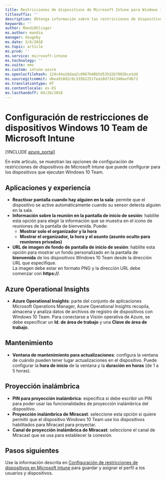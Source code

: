 ```yaml
---
title: Restricciones de dispositivos de Microsoft Intune para Windows 10 Team
titlesuffix: ''
description: Obtenga información sobre las restricciones de dispositivos disponibles para dispositivos que ejecutan Windows 10 Team.
keywords: ''
author: MandiOhlinger
ms.author: mandia
manager: dougeby
ms.date: 3/6/2018
ms.topic: article
ms.prod: ''
ms.service: microsoft-intune
ms.technology: ''
ms.suite: ems
ms.custom: intune-azure
ms.openlocfilehash: 124c44a18daa2c8967b40b5d535d2b7002bce1dd
ms.sourcegitcommit: dbea918d2c0c335b2251fea18d7341340eafd673
ms.translationtype: HT
ms.contentlocale: es-ES
ms.lasthandoff: 04/26/2018
---
```

# <a name="microsoft-intune-windows-10-team-device-restriction-settings"></a>Configuración de restricciones de dispositivos Windows 10 Team de Microsoft Intune

[!INCLUDE [azure_portal](./includes/azure_portal.md)]

En este artículo, se muestran las opciones de configuración de restricciones de dispositivos de Microsoft Intune que puede configurar para los dispositivos que ejecutan Windows 10 Team.


## <a name="apps-and-experience"></a>Aplicaciones y experiencia

- **Reactivar pantalla cuando hay alguien en la sala**: permite que el dispositivo se active automáticamente cuando su sensor detecta alguien en la sala.
- **Información sobre la reunión en la pantalla de inicio de sesión**: habilite esta opción para elegir la información que se muestra en el icono de reuniones de la pantalla de bienvenida. Puede:
    - **Mostrar solo el organizador y la hora**
    - **Mostrar el organizador, la hora y el asunto (asunto oculto para reuniones privadas)**
- **URL de imagen de fondo de pantalla de inicio de sesión**: habilite esta opción para mostrar un fondo personalizado en la pantalla de **bienvenida** de los dispositivos Windows 10 Team desde la dirección URL que especifique.<br>La imagen debe estar en formato PNG y la dirección URL debe comenzar con **https://**.

## <a name="azure-operational-insights"></a>Azure Operational Insights

- **Azure Operational Insights**: parte del conjunto de aplicaciones Microsoft Operations Manager, Azure Operational Insights recopila, almacena y analiza datos de archivos de registro de dispositivos con Windows 10 Team.
Para conectarse a Visión operativa de Azure, se debe especificar un **Id. de área de trabajo** y una **Clave de área de trabajo**.

## <a name="maintenance"></a>Mantenimiento

- **Ventana de mantenimiento para actualizaciones**: configura la ventana de cuándo pueden tener lugar actualizaciones en el dispositivo. Puede configurar la **hora de inicio** de la ventana y la **duración en horas** (de 1 a 5 horas).

## <a name="wireless-projection"></a>Proyección inalámbrica

- **PIN para proyección inalámbrica**: especifica si debe escribir un PIN para poder usar las funcionalidades de proyección inalámbrica del dispositivo.
- **Proyección inalámbrica de Miracast**: seleccione esta opción si quiere permitir que el dispositivo Windows 10 Team use los dispositivos habilitados para Miracast para proyectar.
- **Canal de proyección inalámbrica de Miracast**: seleccione el canal de Miracast que se usa para establecer la conexión.


## <a name="next-steps"></a>Pasos siguientes

Use la información descrita en [Configuración de restricciones de dispositivos en Microsoft Intune](device-restrictions-configure.md) para guardar y asignar el perfil a los usuarios y dispositivos.
